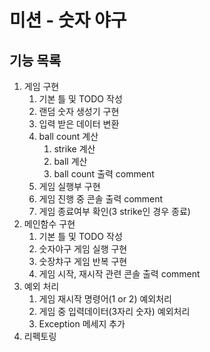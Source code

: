 # 미션 - 숫자 야구

## 기능 목록

1. 게임 구현
   1. 기본 틀 및 TODO 작성
   2. 랜덤 숫자 생성기 구현
   3. 입력 받은 데이터 변환
   4. ball count 계산
       1. strike 계산
       2. ball 계산
       3. ball count 출력 comment
   5. 게임 실행부 구현
   6. 게임 진행 중 콘솔 출력 comment
   7. 게임 종료여부 확인(3 strike인 경우 종료)
2. 메인함수 구현
   1. 기본 틀 및 TODO 작성
   2. 숫자야구 게임 실행 구현
   3. 숫장챠구 게임 반복 구현
   4. 게임 시작, 재시작 관련 콘솔 출력 comment
3. 예외 처리
    1. 게임 재시작 명령어(1 or 2) 예외처리
    2. 게임 중 입력데이터(3자리 숫자) 예외처리
    3. Exception 메세지 추가
4. 리펙토링
